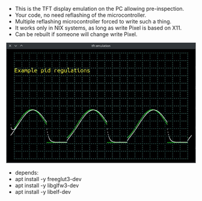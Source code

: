 
-  This is the TFT display emulation on the PC allowing pre-inspection.
-  Your code, no need reflashing of the microcontroller.
-  Multiple reflashing microcontroller forced to write such a thing.
-  It works only in NIX systems, as long as write Pixel is based on X11.
-  Can be rebuilt if someone will change write Pixel.

![image1](./screenshot/pid_img.jpg)

-  depends:
-  apt install -y freeglut3-dev
-  apt install -y libglfw3-dev
-  apt install -y libelf-dev


